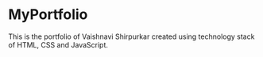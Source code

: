 # MyPortfolio
This is the portfolio of Vaishnavi Shirpurkar created using technology stack of HTML, CSS and JavaScript.
